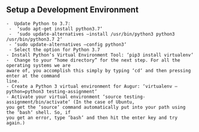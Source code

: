 ## Setup a Development Environment
    -  Update Python to 3.7:
     -  ‘sudo apt-get install python3.7‘
     -  ‘sudo update-alternatives –install /usr/bin/python3 python3 /usr/bin/python3.7 2‘
     - ‘sudo update-alternatives –config python3‘
     - Select the option for Python 3.7
    - Install Python’s Virtual Environment Tool: ‘pip3 install virtualenv‘
    -  Change to your ”home directory” for the next step. For all the operating systems we are
    aware of, you accomplish this simply by typing ‘cd‘ and then pressing enter at the command
    line.
    - Create a Python 3 virtual environment for Augur: ‘virtualenv –python=python3 testing-assignment‘
    - Activate your virtual environment ‘source testing-assignment/bin/activate‘ (In the case of Ubuntu,
    you get the ‘source‘ command automatically put into your path using the ‘bash‘ shell. So, if
    you get an error, type ‘bash‘ and then hit the enter key and try again.)
